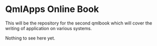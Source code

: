 # QmlApps Online Book

This will be the repository for the second qmlbook which will cover the writing of application on various systems.

Nothing to see here yet.
